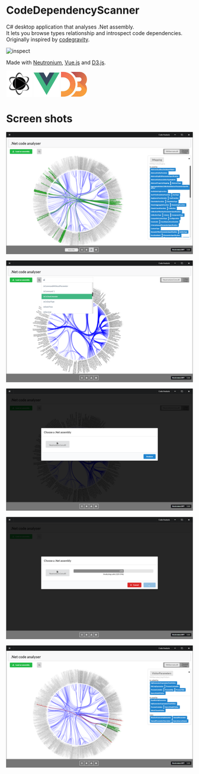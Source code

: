 CodeDependencyScanner
====================

C# desktop application that analyses .Net assembly.<br>
It lets you browse types relationship and introspect code dependencies.<br>
Originally inspired by [codegravity](https://github.com/fgreinacher/codegravity).<br>

![inspect](./images/scanner.gif)


Made with [Neutronium](https://github.com/NeutroniumCore/Neutronium), [Vue.js](https://vuejs.org) and [D3.js](https://d3js.org).
<p>
    <img width="70"src="./logo/Neutronium.png">
    <img width="70"src="./logo/Vue.png">
    <img width="70"src="./logo/D3.jpg">
</p>



# Screen shots

![inspect](./images/I1.png)

![inspect](./images/I5.png)

![inspect](./images/I4.png)

![inspect](./images/I6.png)

![inspect](./images/I3.png)

